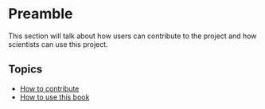 # Preamble

This section will talk about how users can contribute to the project and how scientists can use this project.

## Topics

- [How to contribute](preamble/how-to-contribute)
- [How to use this book](preamble/how-to-use)
